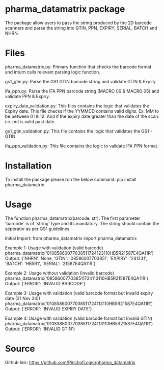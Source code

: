 # pharma_datamatrix package
The package allow users to pass the string produced by the 2D barcode scanners and parse the string into GTIN, PPN, EXPIRY, SERIAL, BATCH and NHRN.

# Files
pharma_datamatrix.py: Primary function that checks the barcode format and inturn calls relevant parsing logic function.

gs1_gtin.py: Parse the GS1 GTIN barcode string and validate GTIN & Expiry.

ifa_ppn.py: Parse the IFA PPN barcode string (MACRO 06 & MACRO 05) and validate PPN & Expiry.

expiry_date_validation.py: This files contains the logic that validates the Expiry date. This file checks if the YYMMDD contains valid digits. Ex: MM to be between 01 & 12. And if the expiry date greater than the date of the scan: i.e. not is valid past date.

gs1_gtin_validation.py: This file contains the logic that validates the GS1 - GTIN.

ifa_ppn_validation.py: This file contains the logic to validate IFA PPN format.


# Installation 
To install the package please run the below command:
pip install pharma_datamatrix

# Usage
The function pharma_datamatrix(barcode: str):
The first parameter 'barcode' is of 'string' type and its mandatory. The string should contain the <GS> seperator as per GS1 guidelines. 


Initial Import: 
from pharma_datamatrix import pharma_datamatrix

Example 1: Usage with validation (valid barcode)
    pharma_datamatrix('01085860077038511724123110HB5R21587E4QA11R')
Output: {'NHRN': None, 'GTIN': '08586007703851', 'EXPIRY': '241231', 'BATCH': 'HB5R1', 'SERIAL': '21587E4QA11R'}

Example 2: Usage without validation (Invalid barcode)
    pharma_datamatrix('085860077038511724113110HB5R21587E4QA11R')
Output: {'ERROR': 'INVALID BARCODE'}

Example 3: Usage with validation (valid barcode format but Invalid expiry date (31 Nov 24))
    pharma_datamatrix('01085860077038511724113110HB5R21587E4QA11R')
Output: {'ERROR': 'INVALID EXPIRY DATE'}

Example 4: Usage with validation (valid barcode format but Invalid GTIN)
    pharma_datamatrix('01083860077038511724113110HB5R21587E4QA11R')
Output: {'ERROR': 'INVALID GTIN'}

# Source
Github link: https://github.com/PinchofLogic/pharma_datamatrix


